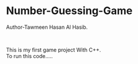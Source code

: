 # Number-Guessing-Game

Author-Tawmeen Hasan Al Hasib.

<br>

This is my first game project With C++.
<br>
To run this code.....

